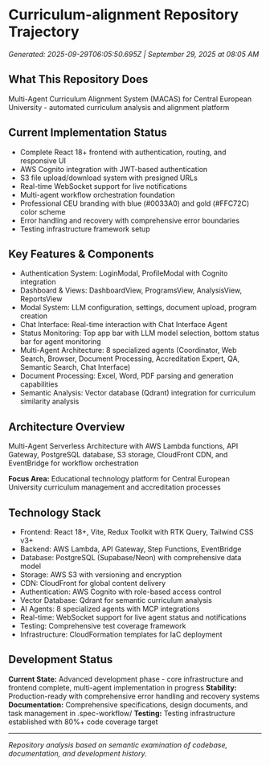 # Curriculum-alignment Repository Trajectory

*Generated: 2025-09-29T06:05:50.695Z | September 29, 2025 at 08:05 AM*

## What This Repository Does

Multi-Agent Curriculum Alignment System (MACAS) for Central European University - automated curriculum analysis and alignment platform

## Current Implementation Status

- Complete React 18+ frontend with authentication, routing, and responsive UI
- AWS Cognito integration with JWT-based authentication
- S3 file upload/download system with presigned URLs
- Real-time WebSocket support for live notifications
- Multi-agent workflow orchestration foundation
- Professional CEU branding with blue (#0033A0) and gold (#FFC72C) color scheme
- Error handling and recovery with comprehensive error boundaries
- Testing infrastructure framework setup

## Key Features & Components

- Authentication System: LoginModal, ProfileModal with Cognito integration
- Dashboard & Views: DashboardView, ProgramsView, AnalysisView, ReportsView
- Modal System: LLM configuration, settings, document upload, program creation
- Chat Interface: Real-time interaction with Chat Interface Agent
- Status Monitoring: Top app bar with LLM model selection, bottom status bar for agent monitoring
- Multi-Agent Architecture: 8 specialized agents (Coordinator, Web Search, Browser, Document Processing, Accreditation Expert, QA, Semantic Search, Chat Interface)
- Document Processing: Excel, Word, PDF parsing and generation capabilities
- Semantic Analysis: Vector database (Qdrant) integration for curriculum similarity analysis

## Architecture Overview

Multi-Agent Serverless Architecture with AWS Lambda functions, API Gateway, PostgreSQL database, S3 storage, CloudFront CDN, and EventBridge for workflow orchestration

**Focus Area:** Educational technology platform for Central European University curriculum management and accreditation processes

## Technology Stack

- Frontend: React 18+, Vite, Redux Toolkit with RTK Query, Tailwind CSS v3+
- Backend: AWS Lambda, API Gateway, Step Functions, EventBridge
- Database: PostgreSQL (Supabase/Neon) with comprehensive data model
- Storage: AWS S3 with versioning and encryption
- CDN: CloudFront for global content delivery
- Authentication: AWS Cognito with role-based access control
- Vector Database: Qdrant for semantic curriculum analysis
- AI Agents: 8 specialized agents with MCP integrations
- Real-time: WebSocket support for live agent status and notifications
- Testing: Comprehensive test coverage framework
- Infrastructure: CloudFormation templates for IaC deployment

## Development Status

**Current State:** Advanced development phase - core infrastructure and frontend complete, multi-agent implementation in progress
**Stability:** Production-ready with comprehensive error handling and recovery systems
**Documentation:** Comprehensive specifications, design documents, and task management in .spec-workflow/
**Testing:** Testing infrastructure established with 80%+ code coverage target

---

*Repository analysis based on semantic examination of codebase, documentation, and development history.*
